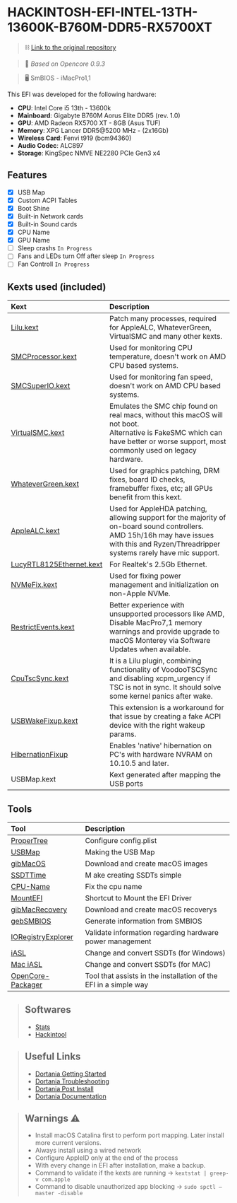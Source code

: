 # HACKINTOSH-EFI-INTEL-13TH-13600K-B760M-DDR5-RX5700XT

>⛓ [Link to the original repository](https://github.com/luchina-gabriel/BASE-EFI-INTEL-DESKTOP-13THGEN-RAPTOR-LAKE)

>🔧 _Based on Opencore 0.9.3_

> 🖥️ SmBIOS - iMacPro1,1

This EFI was developed for the following hardware:
- **CPU**: Intel Core i5 13th - 13600k
- **Mainboard**: Gigabyte B760M Aorus Elite DDR5 (rev. 1.0)
- **GPU**: AMD Radeon RX5700 XT - 8GB (Asus TUF)
- **Memory**: XPG Lancer DDR5@5200 MHz - (2x16Gb) 
- **Wireless Card**: Fenvi t919 (bcm94360)
- **Audio Codec**: ALC897
- **Storage**: KingSpec NMVE NE2280 PCIe Gen3 x4

## Features
- [x] USB Map
- [x] Custom ACPI Tables
- [x] Boot Shine
- [x] Built-in Network cards
- [x] Built-in Sound cards
- [x] CPU Name
- [x] GPU Name
- [ ] Sleep crashs ``In Progress``
- [ ] Fans and LEDs turn Off after sleep ``In Progress``
- [ ] Fan Controll ``In Progress``

## Kexts used (included)
Kext|Description
:----|:----
[Lilu.kext](https://github.com/acidanthera/Lilu/releases)|Patch many processes, required for AppleALC, WhateverGreen, VirtualSMC and many other kexts.
[SMCProcessor.kext](https://github.com/acidanthera/VirtualSMC/releases)|Used for monitoring CPU temperature, doesn't work on AMD CPU based systems.
[SMCSuperIO.kext](https://github.com/acidanthera/VirtualSMC/releases)|Used for monitoring fan speed, doesn't work on AMD CPU based systems.
[VirtualSMC.kext](https://github.com/acidanthera/VirtualSMC/releases)|Emulates the SMC chip found on real macs, without this macOS will not boot.<br>Alternative is FakeSMC which can have better or worse support, most commonly used on legacy hardware.
[WhateverGreen.kext](https://github.com/acidanthera/WhateverGreen/releases)|Used for graphics patching, DRM fixes, board ID checks, framebuffer fixes, etc; all GPUs benefit from this kext.
[AppleALC.kext](https://github.com/acidanthera/AppleALC/releases)|Used for AppleHDA patching, allowing support for the majority of on-board sound controllers.<br>AMD 15h/16h may have issues with this and Ryzen/Threadripper systems rarely have mic support.
[LucyRTL8125Ethernet.kext](https://www.insanelymac.com/forum/files/file/1004-lucyrtl8125ethernet/)|For Realtek's 2.5Gb Ethernet.
[NVMeFix.kext](https://github.com/acidanthera/NVMeFix/releases)|Used for fixing power management and initialization on non-Apple NVMe.
[RestrictEvents.kext](https://github.com/acidanthera/RestrictEvents/releases)|Better experience with unsupported processors like AMD, Disable MacPro7,1 memory warnings and provide upgrade to macOS Monterey via Software Updates when available.
[CpuTscSync.kext](https://github.com/acidanthera/CpuTscSync/releases)|It is a Lilu plugin, combining functionality of VoodooTSCSync and disabling xcpm_urgency if TSC is not in sync. It should solve some kernel panics after wake.
[USBWakeFixup.kext](https://github.com/osy/USBWakeFixup)|This extension is a workaround for that issue by creating a fake ACPI device with the right wakeup params.
[HibernationFixup](https://github.com/acidanthera/HibernationFixup/releases/)|Enables 'native' hibernation on PC's with hardware NVRAM on 10.10.5 and later.
USBMap.kext|Kext generated after mapping the USB ports

## Tools

Tool|Description
:----|:----
[ProperTree](https://github.com/corpnewt/ProperTree) | Configure config.plist
[USBMap](https://github.com/corpnewt/USBMap) | Making the USB Map
[gibMacOS](https://github.com/corpnewt/gibMacOS) | Download and create macOS images
[SSDTTime](https://github.com/corpnewt/SSDTTime) | M ake creating SSDTs simple
[CPU-Name](https://github.com/corpnewt/CPU-Name) | Fix the cpu name
[MountEFI](https://github.com/corpnewt/MountEFI) | Shortcut to Mount the EFI Driver
[gibMacRecovery](https://github.com/corpnewt/gibMacRecovery) | Download and create macOS recoverys
[gebSMBIOS](https://github.com/corpnewt/GenSMBIOS) | Generate information from SMBIOS
[IORegistryExplorer](https://github.com/vulgo/IORegistryExplorer) | Validate information regarding hardware power management
[iASL](https://www.acpica.org/downloads) | Change and convert SSDTs (for Windows)
[Mac iASL](https://github.com/acidanthera/MaciASL) | Change and convert SSDTs (for MAC)
[OpenCore-Packager](https://github.com/chris1111/OpenCore-Packager) | Tool that assists in the installation of the EFI in a simple way

> ## Softwares
> - [Stats](https://github.com/exelban/stats)
> - [Hackintool](https://github.com/benbaker76/Hackintool)

>## Useful Links
>- [Dortania Getting Started](https://dortania.github.io/getting-started/)
>- [Dortania Troubleshooting](https://dortania.github.io/troubleshooting/)
>- [Dortania Post Install](https://dortania.github.io/OpenCore-Post-Install/)
> - [Dortania Documentation](https://dortania.github.io/docs/)

> ## Warnings ⚠️
> - Install macOS Catalina first to perform port mapping. Later install more current versions.
> - Always install using a wired network
> - Configure AppleID only at the end of the process
> - With every change in EFI after installation, make a backup.
> - Command to validate if the kexts are running → `kextstat | greep-v com.apple`
> - Command to disable unauthorized app blocking → `sudo spctl —master -disable`

